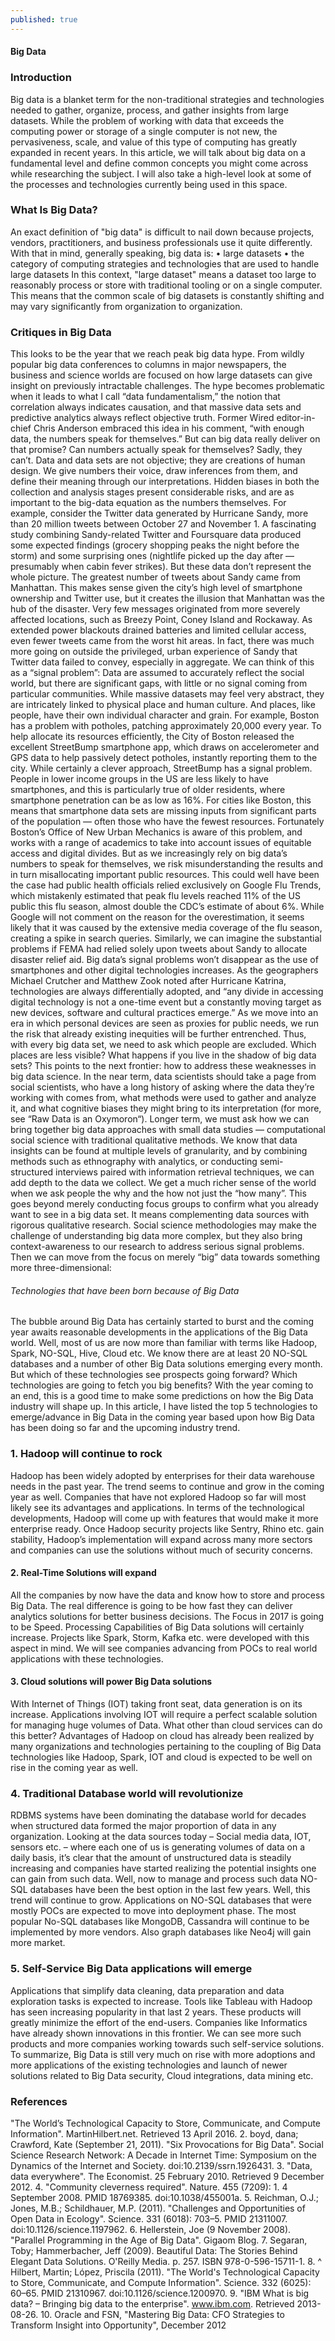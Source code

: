 ```yaml
---
published: true
---
```

#### Big Data
### Introduction 
 Big data is a blanket term for the non-traditional strategies and technologies needed to gather, organize, process, and gather insights from large datasets. While the problem of working with data that exceeds the computing power or storage of a single computer is not new, the pervasiveness, scale, and value of this type of computing has greatly expanded in recent years.
In this article, we will talk about big data on a fundamental level and define common concepts you might come across while researching the subject. I will also take a high-level look at some of the processes and technologies currently being used in this space.

### What Is Big Data?
An exact definition of "big data" is difficult to nail down because projects, vendors, practitioners, and business professionals use it quite differently. With that in mind, generally speaking, big data is:
•	large datasets
•	the category of computing strategies and technologies that are used to handle large datasets
In this context, "large dataset" means a dataset too large to reasonably process or store with traditional tooling or on a single computer. This means that the common scale of big datasets is constantly shifting and may vary significantly from organization to organization.

### Critiques in Big Data
This looks to be the year that we reach peak big data hype. From wildly popular big data conferences to columns in major newspapers, the business and science worlds are focused on how large datasets can give insight on previously intractable challenges. The hype becomes problematic when it leads to what I call “data fundamentalism,” the notion that correlation always indicates causation, and that massive data sets and predictive analytics always reflect objective truth. Former Wired editor-in-chief Chris Anderson embraced this idea in his comment, “with enough data, the numbers speak for themselves.” But can big data really deliver on that promise? Can numbers actually speak for themselves?
Sadly, they can’t. Data and data sets are not objective; they are creations of human design. We give numbers their voice, draw inferences from them, and define their meaning through our interpretations. Hidden biases in both the collection and analysis stages present considerable risks, and are as important to the big-data equation as the numbers themselves.
For example, consider the Twitter data generated by Hurricane Sandy, more than 20 million tweets between October 27 and November 1. A fascinating study combining Sandy-related Twitter and Foursquare data produced some expected findings (grocery shopping peaks the night before the storm) and some surprising ones (nightlife picked up the day after — presumably when cabin fever strikes). But these data don’t represent the whole picture. The greatest number of tweets about Sandy came from Manhattan. This makes sense given the city’s high level of smartphone ownership and Twitter use, but it creates the illusion that Manhattan was the hub of the disaster. Very few messages originated from more severely affected locations, such as Breezy Point, Coney Island and Rockaway. As extended power blackouts drained batteries and limited cellular access, even fewer tweets came from the worst hit areas. In fact, there was much more going on outside the privileged, urban experience of Sandy that Twitter data failed to convey, especially in aggregate. We can think of this as a “signal problem”: Data are assumed to accurately reflect the social world, but there are significant gaps, with little or no signal coming from particular communities.
While massive datasets may feel very abstract, they are intricately linked to physical place and human culture. And places, like people, have their own individual character and grain. For example, Boston has a problem with potholes, patching approximately 20,000 every year. To help allocate its resources efficiently, the City of Boston released the excellent StreetBump smartphone app, which draws on accelerometer and GPS data to help passively detect potholes, instantly reporting them to the city. While certainly a clever approach, StreetBump has a signal problem. People in lower income groups in the US are less likely to have smartphones, and this is particularly true of older residents, where smartphone penetration can be as low as 16%. For cities like Boston, this means that smartphone data sets are missing inputs from significant parts of the population — often those who have the fewest resources.
Fortunately Boston’s Office of New Urban Mechanics is aware of this problem, and works with a range of academics to take into account issues of equitable access and digital divides. But as we increasingly rely on big data’s numbers to speak for themselves, we risk misunderstanding the results and in turn misallocating important public resources. This could well have been the case had public health officials relied exclusively on Google Flu Trends, which mistakenly estimated that peak flu levels reached 11% of the US public this flu season, almost double the CDC’s estimate of about 6%. While Google will not comment on the reason for the overestimation, it seems likely that it was caused by the extensive media coverage of the flu season, creating a spike in search queries. Similarly, we can imagine the substantial problems if FEMA had relied solely upon tweets about Sandy to allocate disaster relief aid.
Big data’s signal problems won’t disappear as the use of smartphones and other digital technologies increases. As the geographers Michael Crutcher and Matthew Zook noted after Hurricane Katrina, technologies are always differentially adopted, and “any divide in accessing digital technology is not a one-time event but a constantly moving target as new devices, software and cultural practices emerge.” As we move into an era in which personal devices are seen as proxies for public needs, we run the risk that already existing inequities will be further entrenched. Thus, with every big data set, we need to ask which people are excluded. Which places are less visible? What happens if you live in the shadow of big data sets?
This points to the next frontier: how to address these weaknesses in big data science. In the near term, data scientists should take a page from social scientists, who have a long history of asking where the data they’re working with comes from, what methods were used to gather and analyze it, and what cognitive biases they might bring to its interpretation (for more, see “Raw Data is an Oxymoron“). Longer term, we must ask how we can bring together big data approaches with small data studies — computational social science with traditional qualitative methods. We know that data insights can be found at multiple levels of granularity, and by combining methods such as ethnography with analytics, or conducting semi-structured interviews paired with information retrieval techniques, we can add depth to the data we collect. We get a much richer sense of the world when we ask people the why and the how not just the “how many”. This goes beyond merely conducting focus groups to confirm what you already want to see in a big data set. It means complementing data sources with rigorous qualitative research. Social science methodologies may make the challenge of understanding big data more complex, but they also bring context-awareness to our research to address serious signal problems. Then we can move from the focus on merely “big” data towards something more three-dimensional: 

###### Technologies that have been born because of Big Data
The bubble around Big Data has certainly started to burst and the coming year awaits reasonable developments in the applications of the Big Data world. Well, most of us are now more than familiar with terms like Hadoop, Spark, NO-SQL, Hive, Cloud etc. We know there are at least 20 NO-SQL databases and a number of other Big Data solutions emerging every month. But which of these technologies see prospects going forward? Which technologies are going to fetch you big benefits?
With the year coming to an end, this is a good time to make some predictions on how the Big Data industry will shape up. In this article, I have listed the top 5 technologies to emerge/advance in Big Data in the coming year based upon how Big Data has been doing so far and the upcoming industry trend.


### 1. Hadoop will continue to rock
Hadoop has been widely adopted by enterprises for their data warehouse needs in the past year. The trend seems to continue and grow in the coming year as well. Companies that have not explored Hadoop so far will most likely see its advantages and applications.
In terms of the technological developments, Hadoop will come up with features that would make it more enterprise ready. Once Hadoop security projects like Sentry, Rhino etc. gain stability, Hadoop’s implementation will expand across many more sectors and companies can use the solutions without much of security concerns.

#### 2. Real-Time Solutions will expand
All the companies by now have the data and know how to store and process Big Data. The real difference is going to be how fast they can deliver analytics solutions for better business decisions. The Focus in 2017 is going to be Speed. Processing Capabilities of Big Data solutions will certainly increase. Projects like Spark, Storm, Kafka etc. were developed with this aspect in mind. We will see companies advancing from POCs to real world applications with these technologies.
#### 3. Cloud solutions will power Big Data solutions
With Internet of Things (IOT) taking front seat, data generation is on its increase. Applications involving IOT will require a perfect scalable solution for managing huge volumes of Data. What other than cloud services can do this better? Advantages of Hadoop on cloud has already been realized by many organizations and technologies pertaining to the coupling of Big Data technologies like Hadoop, Spark, IOT and cloud is expected to be well on rise in the coming year as well.
 
### 4. Traditional Database world will revolutionize
RDBMS systems have been dominating the database world for decades when structured data formed the major proportion of data in any organization. Looking at the data sources today – Social media data, IOT, sensors etc. – where each one of us is generating volumes of data on a daily basis, it’s clear that the amount of unstructured data is steadily increasing and companies have started realizing the potential insights one can gain from such data. Well, now to manage and process such data NO-SQL databases have been the best option in the last few years. Well, this trend will continue to grow. Applications on NO-SQL databases that were mostly POCs are expected to move into deployment phase. The most popular No-SQL databases like MongoDB, Cassandra will continue to be implemented by more vendors. Also graph databases like Neo4j will gain more market.
### 5. Self-Service Big Data applications will emerge

Applications that simplify data cleaning, data preparation and data exploration tasks is expected to increase. Tools like Tableau with Hadoop has seen increasing popularity in that last 2 years. These products will greatly minimize the effort of the end-users. Companies like Informatics have already shown innovations in this frontier. We can see more such products and more companies working towards such self-service solutions.
To summarize, Big Data is still very much on rise with more adoptions and more applications of the existing technologies and launch of newer solutions related to Big Data security, Cloud integrations, data mining etc.

### References
"The World’s Technological Capacity to Store, Communicate, and Compute Information". MartinHilbert.net. Retrieved 13 April 2016.
2.	 boyd, dana; Crawford, Kate (September 21, 2011). "Six Provocations for Big Data". Social Science Research Network: A Decade in Internet Time: Symposium on the Dynamics of the Internet and Society. doi:10.2139/ssrn.1926431.
3.	"Data, data everywhere". The Economist. 25 February 2010. Retrieved 9 December 2012.
4.	"Community cleverness required". Nature. 455 (7209): 1. 4 September 2008. PMID 18769385. doi:10.1038/455001a.
5.	Reichman, O.J.; Jones, M.B.; Schildhauer, M.P. (2011). "Challenges and Opportunities of Open Data in Ecology". Science. 331 (6018): 703–5. PMID 21311007. doi:10.1126/science.1197962.
6.	 Hellerstein, Joe (9 November 2008). "Parallel Programming in the Age of Big Data". Gigaom Blog.
7.	Segaran, Toby; Hammerbacher, Jeff (2009). Beautiful Data: The Stories Behind Elegant Data Solutions. O'Reilly Media. p. 257. ISBN 978-0-596-15711-1.
8.	^ Hilbert, Martin; López, Priscila (2011). "The World's Technological Capacity to Store, Communicate, and Compute Information". Science. 332 (6025): 60–65. PMID 21310967. doi:10.1126/science.1200970.
9.	"IBM What is big data? – Bringing big data to the enterprise". www.ibm.com. Retrieved 2013-08-26.
10.	Oracle and FSN, "Mastering Big Data: CFO Strategies to Transform Insight into Opportunity", December 2012



